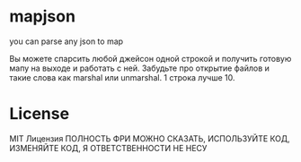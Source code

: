 # mapjson
you can parse any json to map

Вы можете спарсить любой джейсон одной строкой и получить готовую мапу на выходе и работать с ней. Забудьте про открытие файлов и такие слова как marshal или unmarshal. 1 строка лучше 10.




# License

MIT
Лицензия
ПОЛНОСТЬ ФРИ МОЖНО СКАЗАТЬ, ИСПОЛЬЗУЙТЕ КОД, ИЗМЕНЯЙТЕ КОД, Я ОТВЕТСТВЕННОСТИ НЕ НЕСУ


